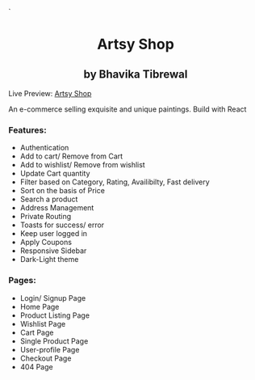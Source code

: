 `<h1 align=center>Artsy Shop</h1>
<h2 align=center>by Bhavika Tibrewal</h2>

Live Preview: [Artsy Shop](https://artsyshop.netlify.app)

An e-commerce selling exquisite and unique paintings.
Build with React


### Features:
- Authentication
- Add to cart/ Remove from Cart
- Add to wishlist/ Remove from wishlist
- Update Cart quantity
- Filter based on Category, Rating, Availibilty, Fast delivery
- Sort on the basis of Price
- Search a product
- Address Management
- Private Routing
- Toasts for success/ error
- Keep user logged in
- Apply Coupons
- Responsive Sidebar
- Dark-Light theme

### Pages:
- Login/ Signup Page
- Home Page
- Product Listing Page
- Wishlist Page
- Cart Page
- Single Product Page
- User-profile Page
- Checkout Page
- 404 Page

